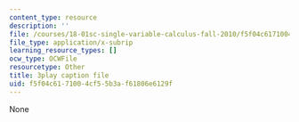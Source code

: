 ```yaml
---
content_type: resource
description: ''
file: /courses/18-01sc-single-variable-calculus-fall-2010/f5f04c6171004cf55b3af61806e6129f_twzGBqPeW0M.srt
file_type: application/x-subrip
learning_resource_types: []
ocw_type: OCWFile
resourcetype: Other
title: 3play caption file
uid: f5f04c61-7100-4cf5-5b3a-f61806e6129f
---
```

None

